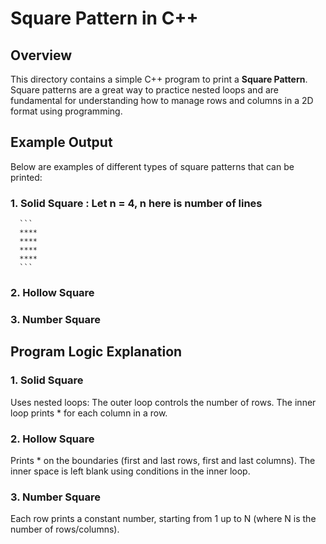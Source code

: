 # Square Pattern in C++

## Overview
This directory contains a simple C++ program to print a **Square Pattern**. Square patterns are a great way to practice nested loops and are fundamental for understanding how to manage rows and columns in a 2D format using programming.

## Example Output
Below are examples of different types of square patterns that can be printed:

### 1. **Solid Square** : Let n = 4, n here is number of lines

      ```
      ****
      ****
      ****
      ****
      ```

### 2. **Hollow Square**

### 3. **Number Square**

## Program Logic Explanation

### 1. Solid Square
Uses nested loops:
The outer loop controls the number of rows.
The inner loop prints * for each column in a row.

### 2. Hollow Square
Prints * on the boundaries (first and last rows, first and last columns).
The inner space is left blank using conditions in the inner loop.

### 3. Number Square
Each row prints a constant number, starting from 1 up to N (where N is the number of rows/columns).
